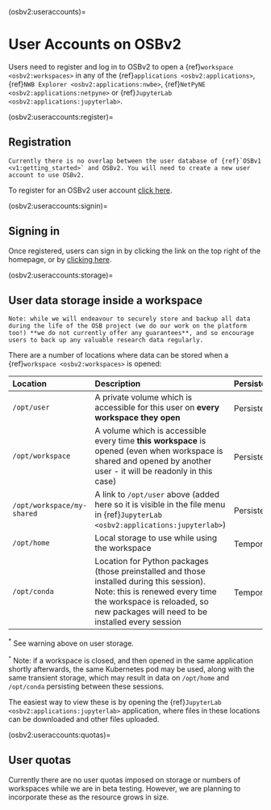 (osbv2:useraccounts)=
# User Accounts on OSBv2

Users need to register and log in to OSBv2 to open a {ref}`workspace <osbv2:workspaces>` in any of the {ref}`applications <osbv2:applications>`, {ref}`NWB Explorer <osbv2:applications:nwbe>`, {ref}`NetPyNE <osbv2:applications:netpyne>` or {ref}`JupyterLab <osbv2:applications:jupyterlab>`.

(osbv2:useraccounts:register)=
## Registration

```{admonition} OSBv2 has a different user database to OSBv1
Currently there is no overlap between the user database of {ref}`OSBv1 <v1:getting_started>` and OSBv2. You will need to create a new user account to use OSBv2.
```

To register for an OSBv2 user account [click here](https://accounts.v2.opensourcebrain.org/auth/realms/osb2/login-actions/authenticate?client_id=web-client).


(osbv2:useraccounts:signin)=
## Signing in

Once registered, users can sign in by clicking the link on the top right of the homepage, or by [clicking here](https://accounts.v2.opensourcebrain.org/auth/realms/osb2/login-actions/authenticate?client_id=web-client).


(osbv2:useraccounts:storage)=
## User data storage inside a workspace

```{admonition} Warning about user storage
Note: while we will endeavour to securely store and backup all data during the life of the OSB project (we do our work on the platform too!) **we do not currently offer any guarantees**, and so encourage users to back up any valuable research data regularly.
```

There are a number of locations where data can be stored when a {ref}`workspace <osbv2:workspaces>` is opened:

| Location | Description | Persistence |
|:---|:---|:---|
| `/opt/user` | A private volume which is accessible for this user on **every workspace they open** | Persistent<sup>*</sup> |
| `/opt/workspace` | A volume which is accessible every time **this workspace** is opened (even when workspace is shared and opened by another user - it will be readonly in this case) | Persistent<sup>*</sup> |
| `/opt/workspace/my-shared` | A link to `/opt/user` above (added here so it is visible in the file menu in {ref}`JupyterLab <osbv2:applications:jupyterlab>`) | Persistent<sup>*</sup> |
| `/opt/home` | Local storage to use while using the workspace | Temporary<sup>^</sup> |
| `/opt/conda` | Location for Python packages (those preinstalled and those installed during this session). Note: this is renewed every time the workspace is reloaded, so new packages will need to be installed every session  | Temporary<sup>^</sup> |

<sup>*</sup> See warning above on user storage.

<sup>^</sup> Note: if a workspace is closed, and then opened in the same application shortly afterwards, the same Kubernetes pod may be used, along with the same transient storage, which may result in data on `/opt/home` and `/opt/conda` persisting between these sessions.

The easiest way to view these is by opening the {ref}`JupyterLab <osbv2:applications:jupyterlab>` application, where files in these locations can be downloaded and other files uploaded.


(osbv2:useraccounts:quotas)=
## User quotas

Currently there are no user quotas imposed on storage or numbers of workspaces while we are in beta testing. However, we are planning to incorporate these as the resource grows in size.
